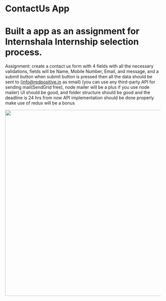 # ContactUs App
# Built a app as an assignment for Internshala Internship selection process. 

Assignment: create a contact us form with 4 fields with all the necessary validations, fields will be Name, Mobile Number, Email, and message, and a submit button when submit button is pressed then all the data should be sent to (info@redpositive.in as email) (you can use any third-party API for sending mail(SendGrid free), node mailer will be a plus if you use node mailer)
UI should be good, and folder structure should be good and the deadline is 24 hrs from now API implementation should be done properly make use of redux will be a bonus


<p align="center">
  <img src="https://user-images.githubusercontent.com/68552769/133275253-a2210913-ebb7-4bdb-8a32-6f3f52fc4244.jpg" height="600"/>
 <p/>
